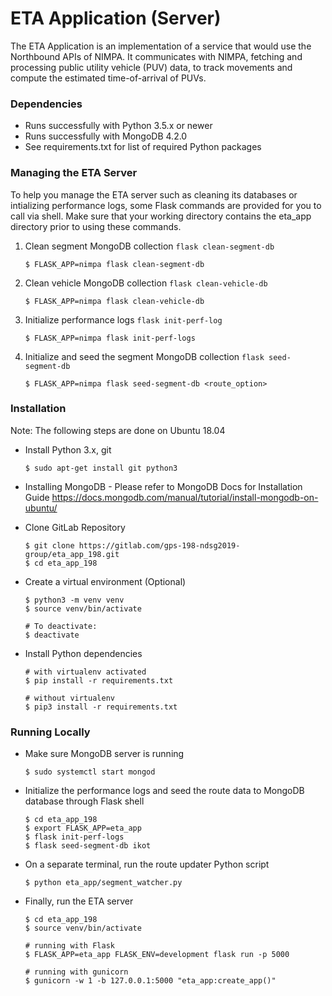 # ETA Application (Server)

The ETA Application is an implementation of a service that would use the Northbound APIs of NIMPA. It communicates with NIMPA, fetching and processing public utility vehicle (PUV) data, to track movements and compute the estimated time-of-arrival of PUVs.

### Dependencies
* Runs successfully with Python 3.5.x or newer
* Runs successfully with MongoDB 4.2.0
* See requirements.txt for list of required Python packages

### Managing the ETA Server
To help you manage the ETA server such as cleaning its databases or intializing performance logs, some Flask commands are provided for you to call via shell. Make sure that your working directory contains the eta_app directory prior to using these commands.

1. Clean segment MongoDB collection  `flask clean-segment-db`
    ```
    $ FLASK_APP=nimpa flask clean-segment-db
    ```
2. Clean vehicle MongoDB collection `flask clean-vehicle-db`
    ```    
    $ FLASK_APP=nimpa flask clean-vehicle-db
    ```
3. Initialize performance logs `flask init-perf-log`
    ```
    $ FLASK_APP=nimpa flask init-perf-logs
    ```
4. Initialize and seed the segment MongoDB collection `flask seed-segment-db`
    ```
    $ FLASK_APP=nimpa flask seed-segment-db <route_option>
    ```

### Installation
Note: The following steps are done on Ubuntu 18.04

* Install Python 3.x, git
    ```
    $ sudo apt-get install git python3 
    ```
* Installing MongoDB - Please refer to MongoDB Docs for Installation Guide
    https://docs.mongodb.com/manual/tutorial/install-mongodb-on-ubuntu/
    
* Clone GitLab Repository
    ```
    $ git clone https://gitlab.com/gps-198-ndsg2019-group/eta_app_198.git
    $ cd eta_app_198
    ```
* Create a virtual environment (Optional)
    ```
    $ python3 -m venv venv
    $ source venv/bin/activate
    
    # To deactivate:
    $ deactivate
    ```

* Install Python dependencies
    ```
    # with virtualenv activated
    $ pip install -r requirements.txt
    
    # without virtualenv
    $ pip3 install -r requirements.txt
    ```

### Running Locally
* Make sure MongoDB server is running
    ```
    $ sudo systemctl start mongod
    ```

* Initialize the performance logs and seed the route data to MongoDB database through Flask shell
    ```
    $ cd eta_app_198
    $ export FLASK_APP=eta_app
    $ flask init-perf-logs
    $ flask seed-segment-db ikot
    ```
* On a separate terminal, run the route updater Python script
    ```
    $ python eta_app/segment_watcher.py 
    ```
* Finally, run the ETA server
    ```
    $ cd eta_app_198
    $ source venv/bin/activate
    
    # running with Flask
    $ FLASK_APP=eta_app FLASK_ENV=development flask run -p 5000
    
    # running with gunicorn
    $ gunicorn -w 1 -b 127.0.0.1:5000 "eta_app:create_app()"
    ```
